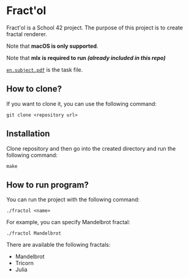 # Fract'ol

Fract'ol is a School 42 project. The purpose of this project is to create fractal renderer.

Note that **macOS is only supported**.

Note that **mlx is required to run *(already included in this repo)***

[`en.subject.pdf`](/en.subject.pdf) is the task file.

## How to clone?

If you want to clone it, you can use the following command:

```
git clone <repository url>
```

## Installation

Clone repository and then go into the created directory and run the following command:

```
make
```

## How to run program?

You can run the project with the following command:

```
./fractol <name>
```

For example, you can specify Mandelbrot fractal:

```
./fractol Mandelbrot
```

There are available the following fractals:

* Mandelbrot
* Tricorn
* Julia
